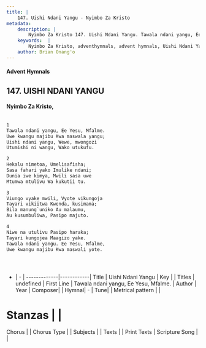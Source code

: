 ```yaml
---
title: |
    147. Uishi Ndani Yangu - Nyimbo Za Kristo
metadata:
    description: |
        Nyimbo Za Kristo 147. Uishi Ndani Yangu. Tawala ndani yangu, Ee Yesu, Mfalme.  Uwe kwangu majibu Kwa maswala yangu; Uishi ndani yangu, Wewe, mwongozi Utumishi ni wangu, Wako utukufu.  
    keywords:  |
        Nyimbo Za Kristo, adventhymnals, advent hymnals, Uishi Ndani Yangu, Tawala ndani yangu, Ee Yesu, Mfalme. . 
    author: Brian Onang'o
---
```


#### Advent Hymnals
## 147. UISHI NDANI YANGU
####  Nyimbo Za Kristo,

```txt

1
Tawala ndani yangu, Ee Yesu, Mfalme. 
Uwe kwangu majibu Kwa maswala yangu;
Uishi ndani yangu, Wewe, mwongozi
Utumishi ni wangu, Wako utukufu.

2
Hekalu nimetoa, Umelisafisha;
Sasa fahari yako Imulike ndani;
Dunia iwe kimya, Mwili sasa uwe 
Mtumwa mtulivu Wa kukutii tu. 

3
Viungo vyake mwili, Vyote vikungoja 
Tayari vikiitwa Kwenda, kusimama; 
Bila manung`uniko Au malaumu, 
Au kusumbuliwa, Pasipo majuto.

4
Niwe na utulivu Pasipo haraka; 
Tayari kungojea Maagizo yake. 
Tawala ndani yangu. Ee Yesu, Mfalme, 
Uwe kwangu majibu Kwa maswali yote. 





```

- |   -  |
-------------|------------|
Title | Uishi Ndani Yangu |
Key |  |
Titles | undefined |
First Line | Tawala ndani yangu, Ee Yesu, Mfalme.  |
Author | 
Year | 
Composer| |
Hymnal|  - |
Tune|  |
Metrical pattern | |
# Stanzas |  |
Chorus |  |
Chorus Type |  |
Subjects | |
Texts |  |
Print Texts | 
Scripture Song |  |
    
